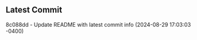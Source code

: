 
## Latest Commit
8c088dd - Update README with latest commit info (2024-08-29 17:03:03 -0400) <Yunxi-Zhou>

